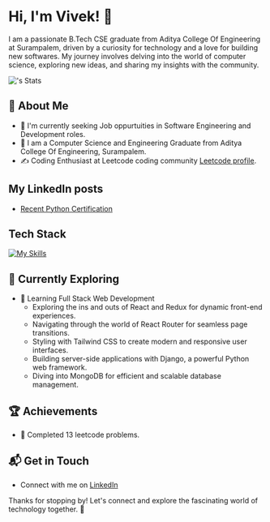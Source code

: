 # Hi, I'm Vivek! 👋

I am a passionate B.Tech CSE graduate from Aditya College Of Engineering at Surampalem, driven by a curiosity for technology and a love for building new softwares. My journey involves delving into the world of computer science, exploring new ideas, and sharing my insights with the community.

![<vivekrelangi>'s Stats](https://github-readme-stats.vercel.app/api?username=vivekrelangi&theme=vue-dark&show_icons=true&hide_border=true&count_private=true)

## 🚀 About Me

- 🔭 I'm currently seeking Job oppurtuities in Software Engineering and Development roles.
- 📝 I am a Computer Science and Engineering Graduate from Aditya College Of Engineering, Surampalem.
- ✍️ Coding Enthusiast at Leetcode coding community [Leetcode profile](https://leetcode.com/).

## My LinkedIn posts
- [Recent Python Certification](https://www.linkedin.com/posts/vivek-goud-relangi-54a538212_programming-fundamentals-using-python-part-activity-7232387039864795136-1ZfJ?utm_source=share&utm_medium=member_desktop)


## Tech Stack
[![My Skills](https://skillicons.dev/icons?i=js,html,python,java,c,cpp,mysql,mongodb)](https://skillicons.dev)

## 🌱 Currently Exploring

- 🚀 Learning Full Stack Web Development
  - Exploring the ins and outs of React and Redux for dynamic front-end experiences.
  - Navigating through the world of React Router for seamless page transitions.
  - Styling with Tailwind CSS to create modern and responsive user interfaces.
  - Building server-side applications with Django, a powerful Python web framework.
  - Diving into MongoDB for efficient and scalable database management.

 ## 🏆 Achievements

- 🌟 Completed 13 leetcode problems.


## 📬 Get in Touch

- Connect with me on [LinkedIn](https://www.linkedin.com/in/vivek-goud-relangi-54a538212/)

Thanks for stopping by! Let's connect and explore the fascinating world of technology together. 🚀



<!--

Here are some ideas to get you started:

- 🔭 I’m currently working on ...
- 🌱 I’m currently learning ...
- 👯 I’m looking to collaborate on ...
- 🤔 I’m looking for help with ...
- 💬 Ask me about ...
- 📫 How to reach me: ...
- 😄 Pronouns: ...
- ⚡ Fun fact: ...
-->
